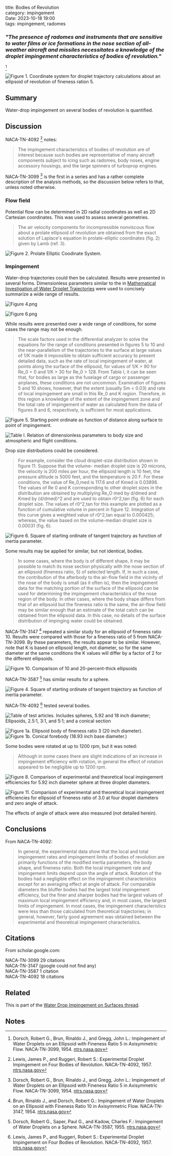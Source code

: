 title: Bodies of Revolution    
category: impingement  
Date: 2023-10-18 19:00  
tags: impingement, radomes  

### _"The presence of radomes and instruments that are sensitive to water films or ice formations in the nose section of all-weather aircraft and missiles necessitates a knowledge of the droplet impingement characteristics of bodies of revolution."_  
[^1]

![Figure 1. Coordinate system for droplet trajectory calculations about an ellipsoid of revolution of fineness ration 5.](/images%2FNACA-TN-3099%2FFigure%201.png)  

## Summary  

Water-drop impingement on several bodies of revolution is quantified.  

## Discussion  

NACA-TN-4092 [^4] notes:

>The impingement characteristics of bodies of revolution are of interest because such
bodies are representative of many aircraft components subject to icing
such as radomes, body noses, engine accessory housings, and the large
spinners of turboprop engines.

NACA-TN-3099 [^1] is the first in a series and has a rather complete description of the analysis methods, 
so the discussion below refers to that, unless noted otherwise. 

### Flow field  

Potential flow can be determined in 2D radial coordinates as well as 2D Cartesian coordinates. 
This was used to assess several geometries. 

>The air velocity components for incompressible nonviscous flow
about a prolate ellipsoid of revolution are obtained from the exact
solution of Laplace's equation In prolate-elliptic coordinates (fig. 2) 
given by Lamb (ref. 3).

![Figure 2. Prolate Elliptic Coodinate System.](/images%2FNACA-TN-3099%2FFigure%202.png)  

### Impingement  

Water-drop trajectories could then be calculated. 
Results were presented in several forms. 
Dimensionless parameters similar to the in 
[Mathematical Investigation of Water Droplet Trajectories]({filename}Mathematical%20Investigation%20of%20Water%20Droplet%20Trajectories.md) 
were used to concisely summarize a wide range of results. 

![Figure 4.png](/images%2FNACA-TN-3099%2FFigure%204.png)  

![Figure 6.png](/images%2FNACA-TN-3099%2FFigure%206.png)

While results were presented over a wide range of conditions, 
for some cases the range may not be enough.

>The scale factors used in the differential analyzer to solve the
equations for the range of conditions presented in figures 5 to 10 and
the near-parallelism of the trajectories to the surface at large values
of 1/K made it impossible to obtain sufficient accuracy to present
detailed data, such as the rate of local impingement of water, at points
along the surface of the ellipsoid, for values of 1/K > 90 for Re_0 = 0
and 1/K > 30 for Re_0 > 128. From Table I, it can be seen that, for
bodies as large as the fuselage of cargo or passenger airplanes, these
conditions are not uncommon. Examination of figures 5 and 10 shows,
however, that the extent (usually Sm < 0.03) and rate of local impingement 
are small in this Re_0 and K region. Therefore, in this region
a knowledge of the extent of the impingement zone and the total rate of
impingement of water as calculated from the data of figures 8 and 6,
respectively, is sufficient for most applications.

![Figure 5. Starting point ordinate as function of distance along surface to point of impingement.](/images%2FNACA-TN-3099%2FFigure%205.png)  

![Table I. Relation of dimensionless parameters to body size and atmospheric and flight conditions.](/images%2FNACA-TN-3099%2FTable%20I.png)  

Drop size distributions could be considered. 

>For example, consider the cloud
droplet-size distribution shown in figure 11. Suppose that the volume-
median droplet size is 20 microns, the velocity is 200 miles per hour,
the ellipsoid length is 10 feet, the pressure altitude is 5000 feet, and
the temperature is 20 F. For these conditions, the value of Re_0,med
is 117.6 and of Kmed is 0.03898. The values of Re 0 and K corresponding 
to other droplet sizes in the distribution are obtained by
multiplying Re_O med by d/dmed and Kmed by (d/dmed)^2 and are used
to obtain r0^2,tan (fig. 6) for each droplet size. The values of
r0^2,tan for this example are plotted as a function of cumulative volume
in percent in figure 12. Integration of this curve gives a weighted
value of r0^2,tan 
equal to 0.000425; whereas, the value based on the
volume-median droplet size is 0.00031 (fig. 6).  
 
![Figure 6. Square of starting ordinate of tangent trajectory as function of inertia parameter.](/images%2FNACA-TN-3099%2FFigure%206.png)  

Some results may be applied for similar, but not identical, bodies.

>In some
cases, where the body is of different shape, it may be possible to match
its nose section physically with the nose section of an ellipsoid (fineness 
ratio, 5) of selected length. If, in such a case, the contribution
of the afterbody to the air-flow field in the vicinity of the nose of
the body is small (as it often is), then the impingement data for the
matching portion of the surface of the ellipsoid can be used for determining 
the impingement characteristics of the nose region of the body.
In other cases, where the body shape differs from that of an ellipsoid
but the fineness ratio is the same, the air-flow field may be similar
enough that an estimate of the total catch can be obtained from the
ellipsoid data. In this case, no details of the surface distribution
of impinging water could be obtained.

NACA-TN-3147 [^2] repeated a similar study for an ellipsoid of fineness ratio 10. 
Results were compared with those for a fineness ratio of 5 from NACA-TN-3099. 
By these parameters, the results appear to be similar. 
However, note that K is based on ellipsoid length, not diameter, 
so for the same diameter at the same conditions the K values will differ by a factor of 2 
for the different ellipsoids. 

![Figure 10. Comparison of 10 and 20-percent-thick ellipsoids](/images%2FNACA-TN-3147%2FFigure%2010.png)  

NACA-TN-3587 [^3] has similar results for a sphere. 

![Figure 4. Square of starting ordinate of tangent trajectory  as function of inertia parameter.](/images%2FNACA-TN-3587%2FFigure%204.png)  

NACA-TN-4092 [^4] tested several bodies. 

![Table of test articles. Includes spheres, 5.92 and 18 inch diameter;
Ellipsoids, 2.5:1, 3:1, and 5:1; and a conical section](/images%2FNACA-TN-4092%2FTable%20of%20test%20articles.png)  

![Figure 1a. Ellipsoid body of fineness ratio 3 (20 inch diameter).](/images%2FNACA-TN-4092%2FFigure%201a.png)  
![Figure 1b. Conical forebody (18.93 inch base diameter.)](/images%2FNACA-TN-4092%2FFigure%201b.png)

Some bodies were rotated at up to 1200 rpm, but it was noted:  

>Although in some cases there are slight indications of an increase in impingement efficiency with rotation, 
in general the effect of rotation appeared to be negligible up to 1200 rpm.

![Figure 8. Comparison of experimental and theoretical local impingement efficiencies for 5.92 inch diameter sphere at three droplet diameters.](/images%2FNACA-TN-4092%2FFigure%208.png)  

![Figure 11. Comparison of experimental and theoretical local impingement efficiencies 
for ellipsoid of fineness ratio of 3.0 at four droplet diameters and zero angle of attack.](/images%2FNACA-TN-4092%2FFigure%2011.png)  

The effects of angle of attack were also measured (not detailed herein).  

## Conclusions

From NACA-TN-4092:

>In general, the experimental data show that the local and total
impingement rates and impingement limits of bodies of revolution are primarily 
functions of the modified inertia parameters, the body shape, and
fineness ratio. Both the local impingement rate and impingement limits
depend upon the angle of attack. Rotation of the bodies had a negligible
effect on the impingement characteristics except for an averaging effect
at angle of attack. For comparable diameters the bluffer bodies had the
largest total impingement efficiency, but the finer and sharper bodies
had the largest values of maximum local impingement efficiency and, in
most cases, the largest limits of impingement. In most cases, the impingement 
characteristics were less than those calculated from theoretical
trajectories; in general, however, fairly good agreement was obtained 
between the experimental and theoretical impingement characteristics.

## Citations  

From scholar.google.com:  

NACA-TN-3099 29 citations  
NACA-TN-3147 (google could not find any)  
NACA-TN-3587 1 citation  
NACA-TN-4092 18 citations  

## Related  

This is part of the [Water Drop Impingement on Surfaces thread]({filename}impingement.md).  

## Notes

[^1]: Dorsch, Robert G., Brun, Rinaldo J., and Gregg, John L.: Impingement of Water Droplets on an Ellipsoid with Fineness Ratio 5 in Axisymmetric Flow. NACA-TN-3099, 1954. [ntrs.nasa.gov](https://ntrs.nasa.gov/citations/19810068689)  
[^2]: Brun, Rinaldo J., and Dorsch, Robert G.: Impingement of Water Droplets on an Ellipsoid with Fineness Ratio 10 in Axisymmetric Flow. NACA-TN-3147, 1954. [ntrs.nasa.gov](https://ntrs.nasa.gov/citations/19930083846)  
[^3]: Dorsch, Robert G., Saper, Paul G., and Kadow, Charles F.: Impingement of Water Droplets on a Sphere. NACA-TN-3587, 1955. [ntrs.nasa.gov](https://ntrs.nasa.gov/citations/19810068694)  
[^4]: Lewis, James P., and Ruggeri, Robert S.: Experimental Droplet Impingement on Four Bodies of Revolution. NACA-TN-4092, 1957. [ntrs.nasa.gov](https://ntrs.nasa.gov/citations/19810068702)  

